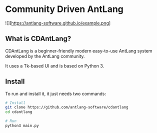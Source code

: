 # Community Driven AntLang

![][https://antlang-software.github.io/example.png]

## What is CDAntLang?

CDAntLang is a beginner-friendly modern easy-to-use AntLang system developed by the AntLang community.

It uses a Tk-based UI and is based on Python 3.

## Install

To run and install it, it just needs two commands:
```sh
# Install
git clone https://github.com/antlang-software/cdantlang
cd cdantlang

# Run
python3 main.py
```
